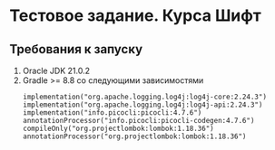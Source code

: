 # Тестовое задание. Курса Шифт
## Требования к запуску
1. Oracle JDK 21.0.2
2. Gradle >= 8.8 со следующими зависимостями
      ```language-groovy
      implementation("org.apache.logging.log4j:log4j-core:2.24.3")
      implementation("org.apache.logging.log4j:log4j-api:2.24.3")
      implementation("info.picocli:picocli:4.7.6")
      annotationProcessor("info.picocli:picocli-codegen:4.7.6")
      compileOnly("org.projectlombok:lombok:1.18.36")
      annotationProcessor("org.projectlombok:lombok:1.18.36")
      ```
